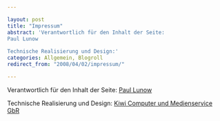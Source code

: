 ```yaml
---

layout: post
title: "Impressum"
abstract: 'Verantwortlich für den Inhalt der Seite:
Paul Lunow
 
Technische Realisierung und Design:'
categories: Allgemein, Blogroll
redirect_from: "2008/04/02/impressum/"

---
```


Verantwortlich für den Inhalt der Seite:
[Paul Lunow](mailto:info@interaktionsdesigner.de)
  

Technische Realisierung und Design:
[Kiwi Computer und Medienservice GbR](http://www.kiwi-service.de "Kiwi Service GbR")